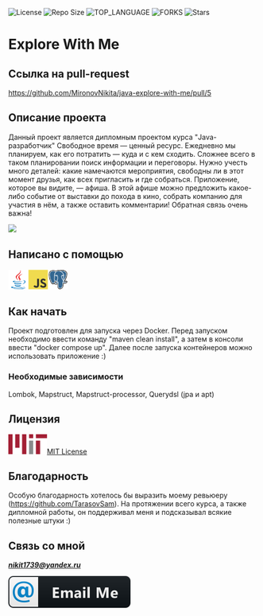 ![License](https://img.shields.io/github/license/MironovNikita/java-explore-with-me.svg?style=for-the-badge) ![Repo Size](https://img.shields.io/github/languages/code-size/MironovNikita/java-explore-with-me.svg?style=for-the-badge) ![TOP_LANGUAGE](https://img.shields.io/github/languages/top/MironovNikita/java-explore-with-me.svg?style=for-the-badge) ![FORKS](https://img.shields.io/github/forks/MironovNikita/java-explore-with-me.svg?style=for-the-badge&social) ![Stars](https://img.shields.io/github/stars/MironovNikita/java-explore-with-me.svg?style=for-the-badge)

# Explore With Me

## Ссылка на pull-request
https://github.com/MironovNikita/java-explore-with-me/pull/5

## Описание проекта

Данный проект является дипломным проектом курса "Java-разработчик"
Свободное время — ценный ресурс. Ежедневно мы планируем, как его потратить — куда и с кем сходить. Сложнее всего в таком планировании поиск информации и переговоры. Нужно учесть много деталей: какие намечаются мероприятия, свободны ли в этот момент друзья, как всех пригласить и где собраться.
Приложение, которое вы видите, — афиша. В этой афише можно предложить какое-либо событие от выставки до похода в кино, собрать компанию для участия в нём, а также оставить комментарии!
Обратная связь очень важна!


<img src="https://nmtools.ru/wp-content/uploads/2022/08/e249a256-030c-52ba-ac32-e49aeb3135cf-768x447.jpg" /> 

## Написано с помощью

<a href="https://docs.oracle.com/javase/tutorial/index.html"><img src="https://raw.githubusercontent.com/devicons/devicon/master/icons/java/java-original.svg" height="40px" width="40px" /></a><a href="https://developer.mozilla.org/en-US/docs/Web/JavaScript"><img src="https://raw.githubusercontent.com/devicons/devicon/master/icons/javascript/javascript-original.svg" height="40px" width="40px" /></a><a href="https://www.postgresql.org/"><img src="https://raw.githubusercontent.com/devicons/devicon/master/icons/postgresql/postgresql-original.svg" height="40px" width="40px" /></a>

## Как начать

Проект подготовлен для запуска через Docker. Перед запуском необходимо ввести команду "maven clean install", а затем в консоли ввести "docker compose up".
Далее после запуска контейнеров можно использовать приложение :)

### Необходимые зависимости

Lombok,
Mapstruct, Mapstruct-processor,
Querydsl (jpa и apt)

## Лицензия

<a href="https://choosealicense.com/licenses/mit/"><img src="https://raw.githubusercontent.com/johnturner4004/readme-generator/master/src/components/assets/images/mit.svg" height=40 />MIT License</a>

## Благодарность

Особую благодарность хотелось бы выразить моему ревьюеру (https://github.com/TarasovSam). На протяжении всего курса, а также дипломной работы, он поддерживал меня и подсказывал всякие полезные штуки :)

## Связь со мной
_**nikit1739@yandex.ru**_

<a href="mailto:nikit1739@yandex.ru"><img src=https://raw.githubusercontent.com/johnturner4004/readme-generator/master/src/components/assets/images/email_me_button_icon_151852.svg /></a>

